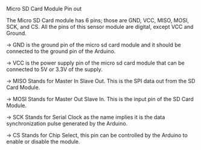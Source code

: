 Micro SD Card Module Pin out

The Micro SD Card module has 6 pins; those are GND, VCC, MISO, MOSI, SCK, and CS. All the pins of this sensor module are digital, except VCC and Ground.
 

-> GND is the ground pin of the micro sd card module and it should be connected to the ground pin of the Arduino.

-> VCC is the power supply pin of the micro sd card module that can be connected to 5V or 3.3V of the supply.

-> MISO Stands for Master In Slave Out. This is the SPI data out from the SD Card Module.

-> MOSI Stands for Master Out Slave In. This is the input pin of the SD Card Module.

-> SCK Stands for Serial Clock as the name implies it is the data synchronization pulse generated by the Arduino.

-> CS Stands for Chip Select, this pin can be controlled by the Arduino to enable or disable the module.

